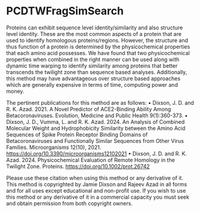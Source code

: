 # PCDTWFragSimSearch
Proteins can exhibit sequence level identity/similarity and also structure level identity.  These are the most common aspects of a protein that are used to identify homologous proteins/regions.  However, the structure and thus function of a protein is determined by the physicochemical properties that each amino acid possesses.  We have found that two physicochemical properties when combined in the right manner can be used along with dynamic time warping to identify similarity among proteins that better transcends the twilight zone than sequence based analyses.  Additionally, this method may have advantageous over structure based approaches which are generally expensive in terms of time, computing power and money.

The pertinent publications for this method are as follows:
•	Dixson, J. D. and R. K. Azad.  2021.  A Novel Predictor of ACE2-Binding Ability Among Betacoronaviruses.  Evolution, Medicine and Public Health 9(1):360-373.
•	Dixson, J. D., Vumma, L. and R. K. Azad.  2024. An Analysis of Combined Molecular Weight and Hydrophobicity Similarity between the Amino Acid Sequences of Spike Protein Receptor Binding Domains of Betacoronaviruses and Functionally Similar Sequences from Other Virus Families. Microorganisms 12(10), 2021. https://doi.org/10.3390/microorganisms12102021
•	Dixson, J. D. and R. K. Azad.  2024. Physicochemical Evaluation of Remote Homology in the Twilight Zone.  Proteins. https://doi.org/10.1002/prot.26742

Please use these citation when using this method or any derivative of it.  This method is copyrighted by Jamie Dixson and Rajeev Azad in all forms and for all uses except educational and non-profit use.  If you wish to use this method or any derivative of it in a commercial capacity you must seek and obtain permission from both copyright owners.

